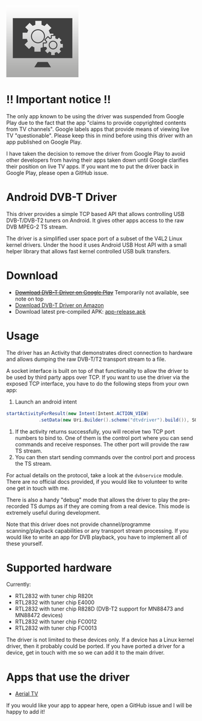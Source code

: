 ![App Icon](app/src/main/res/mipmap-xxxhdpi/ic_launcher.png)

# !! **Important notice** !!

The only app known to be using the driver was suspended from Google Play due to the fact that the app "claims to provide copyrighted contents from TV channels". Google labels apps that provide means of viewing live TV "questionable". Please keep this in mind before using this driver with an app published on Google Play. 

I have taken the decision to remove the driver from Google Play to avoid other developers from having their apps taken down until Google clarifies their position on live TV apps. If you want me to put the driver back in Google Play, please open a GitHub issue.

# Android DVB-T Driver

This driver provides a simple TCP based API that allows
controlling USB DVB-T/DVB-T2 tuners on Android. It gives other apps access to
the raw DVB MPEG-2 TS stream.

The driver is a simplified user space port of a subset of
the V4L2 Linux kernel drivers. Under the hood it uses Android USB Host API
with a small helper library that allows fast kernel controlled USB bulk transfers.

# Download

* ~~[Download DVB-T Driver on Google Play](https://play.google.com/store/apps/details?id=info.martinmarinov.dvbdriver)~~ Temporarily not available, see note on top
* [Download DVB-T Driver on Amazon](https://www.amazon.com/gp/mas/dl/android?p=info.martinmarinov.dvbdriver)
* Download latest pre-compiled APK: [app-release.apk](app/app-release.apk)

# Usage

The driver has an Activity that demonstrates direct connection to hardware
and allows dumping the raw DVB-T/T2 transport stream to a file.

A socket interface is built on top of that functionality to allow the driver
to be used by third party apps over TCP. If you want to use the driver via the
exposed TCP interface, you have to do the following steps from your own app:

1. Launch an android intent
```java
startActivityForResult(new Intent(Intent.ACTION_VIEW)
            .setData(new Uri.Builder().scheme("dtvdriver").build()), SOME_CODE);
```
1. If the activity returns successfully, you will receive two TCP port numbers to bind to.
One of them is the control port where you can send commands and receive responses.
The other port will provide the raw TS stream.
1. You can then start sending commands over the control port and process the TS stream.

For actual details on the protocol, take a look at the `dvbservice` module. There
are no official docs provided, if you would like to volunteer to write one get in touch with me.

There is also a handy "debug" mode that allows the driver to play the pre-recorded TS dumps
as if they are coming from a real device. This mode is extremely useful during development.

Note that this driver does not provide channel/programme scanning/playback capabilities or any transport stream processing.
If you would like to write an app for DVB playback, you have to implement all of these yourself.

# Supported hardware

Currently:
* RTL2832 with tuner chip R820t
* RTL2832 with tuner chip E4000
* RTL2832 with tuner chip R828D (DVB-T2 support for MN88473 and MN88472 devices)
* RTL2832 with tuner chip FC0012
* RTL2832 with tuner chip FC0013

The driver is not limited to these devices only. If a device has a Linux kernel driver, then it probably could be ported.
If you have ported a driver for a device, get in touch with me so we can add it to the main driver.

# Apps that use the driver

* [Aerial TV](http://aerialtv.eu/)

If you would like your app to appear here, open a GitHub issue and I will be happy to add it!